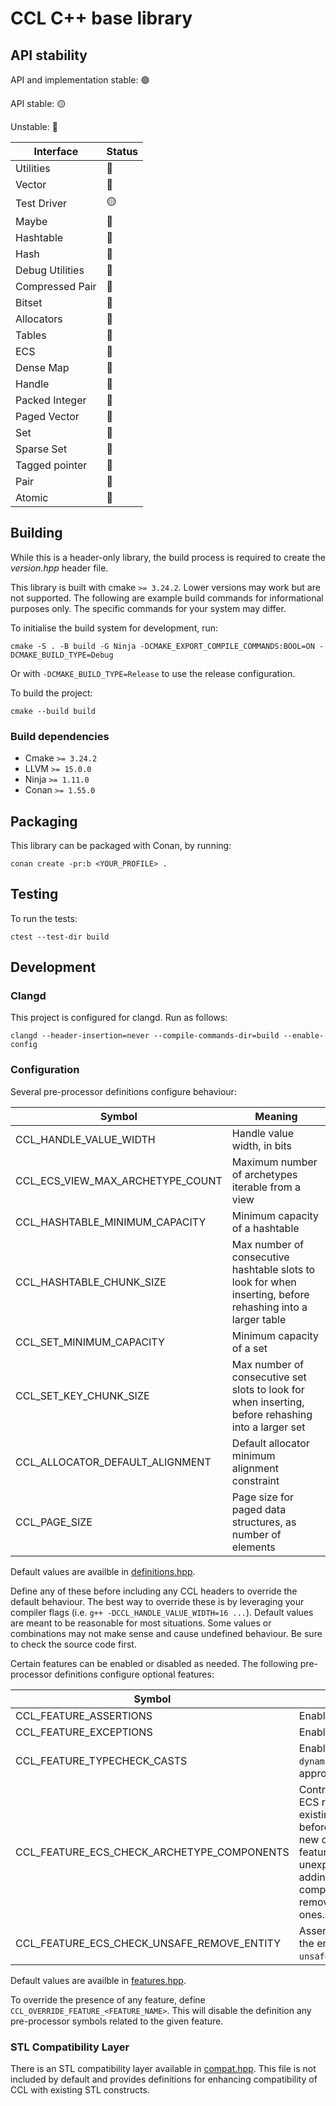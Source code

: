 # CCL C++ base library

## API stability

API and implementation stable: 🟢

API stable: 🟡

Unstable: 🔴

|Interface|Status
|-|-
|Utilities|🔴
|Vector|🔴
|Test Driver|🟡
|Maybe|🔴
|Hashtable|🔴
|Hash|🔴
|Debug Utilities|🔴
|Compressed Pair|🔴
|Bitset|🔴
|Allocators|🔴
|Tables|🔴
|ECS|🔴
|Dense Map|🔴
|Handle|🔴
|Packed Integer|🔴
|Paged Vector|🔴
|Set|🔴
|Sparse Set|🔴
|Tagged pointer|🔴
|Pair|🔴
|Atomic|🔴

## Building

While this is a header-only library, the build process is required to create the *version.hpp* header
file.

This library is built with cmake `>= 3.24.2`. Lower versions may work but are not supported. The following are example build commands for informational purposes only. The specific commands for your system may differ.

To initialise the build system for development, run:

```
cmake -S . -B build -G Ninja -DCMAKE_EXPORT_COMPILE_COMMANDS:BOOL=ON -DCMAKE_BUILD_TYPE=Debug
```

Or with `-DCMAKE_BUILD_TYPE=Release` to use the release configuration.

To build the project:

```
cmake --build build
```

### Build dependencies

* Cmake `>= 3.24.2`
* LLVM `>= 15.0.0`
* Ninja `>= 1.11.0`
* Conan `>= 1.55.0`

## Packaging

This library can be packaged with Conan, by running:

```
conan create -pr:b <YOUR_PROFILE> .
```

## Testing

To run the tests:

```
ctest --test-dir build
```

## Development

### Clangd

This project is configured for clangd. Run as follows:

```
clangd --header-insertion=never --compile-commands-dir=build --enable-config
```

### Configuration

Several pre-processor definitions configure behaviour:

|Symbol|Meaning
|-|-
|CCL_HANDLE_VALUE_WIDTH|Handle value width, in bits
|CCL_ECS_VIEW_MAX_ARCHETYPE_COUNT|Maximum number of archetypes iterable from a view
|CCL_HASHTABLE_MINIMUM_CAPACITY|Minimum capacity of a hashtable
|CCL_HASHTABLE_CHUNK_SIZE|Max number of consecutive hashtable slots to look for when inserting, before rehashing into a larger table
|CCL_SET_MINIMUM_CAPACITY|Minimum capacity of a set
|CCL_SET_KEY_CHUNK_SIZE|Max number of consecutive set slots to look for when inserting, before rehashing into a larger set
|CCL_ALLOCATOR_DEFAULT_ALIGNMENT|Default allocator minimum alignment constraint
|CCL_PAGE_SIZE|Page size for paged data structures, as number of elements

Default values are availble in [definitions.hpp](include/ccl/definitions.hpp).

Define any of these before including any CCL headers to override the default behaviour. The best
way to override these is by leveraging your compiler flags (i.e. `g++ -DCCL_HANDLE_VALUE_WIDTH=16 ...`). Default values are meant to be reasonable for most situations. Some values or combinations
may not make sense and cause undefined behaviour. Be sure to check the source code first.

Certain features can be enabled or disabled as needed. The following pre-processor definitions configure optional features:

|Symbol|Meaning
|-|-
|CCL_FEATURE_ASSERTIONS|Enable assertions
|CCL_FEATURE_EXCEPTIONS|Enable exceptions
|CCL_FEATURE_TYPECHECK_CASTS|Enable use of `dynamic_cast` where appropriate
|CCL_FEATURE_ECS_CHECK_ARCHETYPE_COMPONENTS|Control whether the ECS registry checks for existing components before adding/removing new ones. Disabling this feature may yield unexpected results if adding already existing components or removing non-existent ones.
|CCL_FEATURE_ECS_CHECK_UNSAFE_REMOVE_ENTITY|Assert the presence of the entity when calling `unsafe_remove_entity()`.

Default values are availble in [features.hpp](include/ccl/features.hpp).

To override the presence of any feature, define `CCL_OVERRIDE_FEATURE_<FEATURE_NAME>`. This will disable the definition any pre-processor symbols related to the given feature.

### STL Compatibility Layer

There is an STL compatibility layer available in [compat.hpp](include/ccl/compat.hpp). This file is not included by default and provides definitions for enhancing compatibility of CCL with existing STL constructs.
